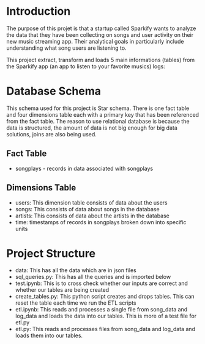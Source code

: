 # Introduction

The purpose of this projet is that a startup called Sparkify wants to analyze the data that they have been collecting on songs and user activity on their new music streaming app. Their analytical goals in particularly include understanding what song users are listening to. 

This project extract, transform and loads 5 main informations (tables) from the Sparkify app (an app to listen to your favorite musics) logs:

# Database Schema
This schema used for this project is Star schema. There is one fact table and four dimensions table each with a primary key that has been referenced from the fact table. The reason to use relational database  is because the data is structured, the amount of data is not big enough for big data solutions, joins are also being used.

## Fact Table
- songplays - records in data associated with songplays

## Dimensions Table
- users: This dimension table consists of data about the users
- songs: This consists of data about songs in the database
- artists: This consists of data about the artists in the database
- time: timestamps of records in songplays broken down into specific units

# Project Structure
- data: This has all the data which are in json files
- sql_queries.py: This has all the queries and is imported below
- test.ipynb: This is to cross check whether our inputs are correct and whether our tables are being created 
- create_tables.py: This python script creates and drops tables. This can reset the table each time we run the ETL scripts
- etl.ipynb: This reads and processes a single file from song_data and log_data and loads the data into our tables. This is more of a test file for etl.py
- etl.py: This reads and processes files from song_data and log_data and loads them into our tables.




